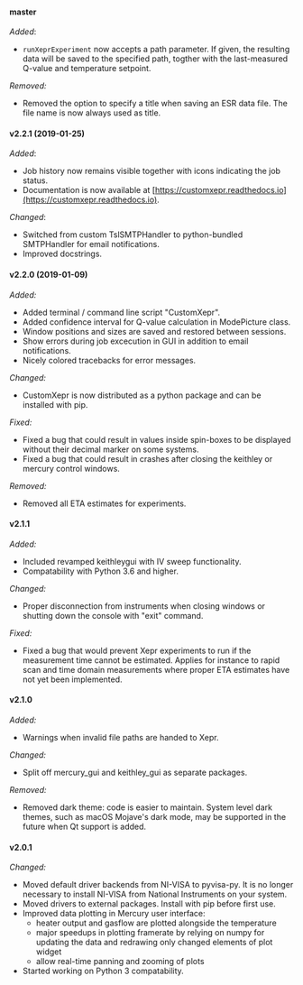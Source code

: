 #### master
_Added_:
- `runXeprExperiment` now accepts a path parameter. If given, the resulting data
  will be saved to the specified path, togther with the last-measured Q-value
  and temperature setpoint.

_Removed:_
- Removed the option to specify a title when saving an ESR data file. The file
  name is now always used as title. 

#### v2.2.1 (2019-01-25)
_Added_:
- Job history now remains visible together with icons indicating the job status.
- Documentation is now available at [https://customxepr.readthedocs.io](https://customxepr.readthedocs.io).

_Changed_:
- Switched from custom TslSMTPHandler to python-bundled SMTPHandler for email
  notifications.
- Improved docstrings.

#### v2.2.0 (2019-01-09)
_Added:_
- Added terminal / command line script "CustomXepr".
- Added confidence interval for Q-value calculation in ModePicture class.
- Window positions and sizes are saved and restored between sessions.
- Show errors during job excecution in GUI in addition to email notifications.
- Nicely colored tracebacks for error messages.

_Changed:_
- CustomXepr is now distributed as a python package and can be installed with
  pip.

_Fixed:_
- Fixed a bug that could result in values inside spin-boxes to be displayed
  without their decimal marker on some systems.
- Fixed a bug that could result in crashes after closing the keithley or
  mercury control windows.

_Removed:_
- Removed all ETA estimates for experiments.

#### v2.1.1
_Added:_
- Included revamped keithleygui with IV sweep functionality.
- Compatability with Python 3.6 and higher.

_Changed:_
- Proper disconnection from instruments when closing windows or shutting down
  the console with "exit" command.

_Fixed:_
- Fixed a bug that would prevent Xepr experiments to run if the measurement
  time cannot be estimated. Applies for instance to rapid scan and time domain
  measurements where proper ETA estimates have not yet been implemented.

#### v2.1.0
_Added:_
- Warnings when invalid file paths are handed to Xepr.

_Changed:_
- Split off mercury_gui and keithley_gui as separate packages.

_Removed:_
- Removed dark theme: code is easier to maintain. System level dark themes,
  such as macOS Mojave's dark mode, may be supported in the future when Qt
  support is added.

#### v2.0.1
_Changed:_
- Moved default driver backends from NI-VISA to pyvisa-py. It is no longer
  necessary to install NI-VISA from National Instruments on your system.
- Moved drivers to external packages. Install with pip before first use.
- Improved data plotting in Mercury user interface:
    - heater output and gasflow are plotted alongside the temperature
    - major speedups in plotting framerate by relying on numpy for updating the
      data and redrawing only changed elements of plot widget
    - allow real-time panning and zooming of plots
- Started working on Python 3 compatability.

